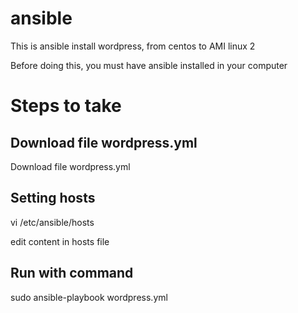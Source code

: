 # ansible
This is ansible install wordpress, from centos to AMI linux 2

Before doing this, you must have ansible installed in your computer
# Steps to take
## Download file wordpress.yml
Download file wordpress.yml
## Setting hosts
vi /etc/ansible/hosts

edit content in hosts file
## Run with command
sudo ansible-playbook wordpress.yml

